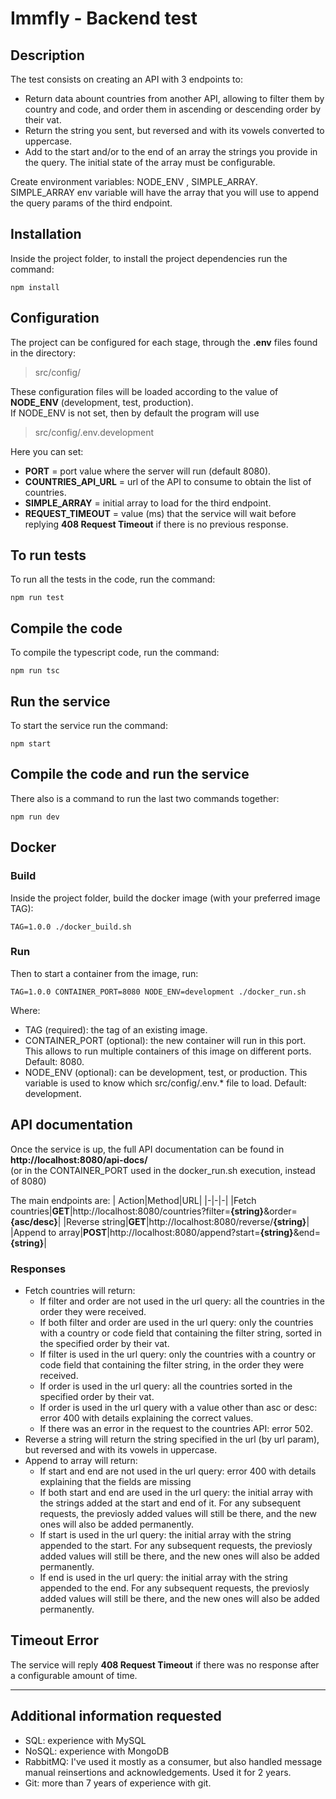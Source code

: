 # Immfly - Backend test

## Description
The test consists on creating an API with 3 endpoints to:
- Return data abount countries from another API, allowing to filter them by country and code, and order them in ascending or descending order by their vat.
- Return the string you sent, but reversed and with its vowels converted to uppercase.
- Add to the start and/or to the end of an array the strings you provide in the query. The initial state of the array must be configurable.

Create environment variables: NODE_ENV​ , SIMPLE_ARRAY​. \
SIMPLE_ARRAY env variable will have the array that you will use to append the query params of the third endpoint.

## Installation
Inside the project folder, to install the project dependencies run the command:
~~~
npm install
~~~

## Configuration
The project can be configured for each stage, through the **.env** files found in the directory: 
> src/config/

These configuration files will be loaded according to the value of **NODE_ENV** (development, test, production).\
If NODE_ENV is not set, then by default the program will use
> src/config/.env.development

Here you can set:
- **PORT** = port value where the server will run (default 8080).
- **COUNTRIES_API_URL** = url of the API to consume to obtain the list of countries.
- **SIMPLE_ARRAY** = initial array to load for the third endpoint.
- **REQUEST_TIMEOUT** = value (ms) that the service will wait before replying **408 Request Timeout** if there is no previous response.

## To run tests
To run all the tests in the code, run the command:
~~~
npm run test
~~~

## Compile the code
To compile the typescript code, run the command:
~~~
npm run tsc
~~~

## Run the service
To start the service run the command:
~~~
npm start
~~~

## Compile the code and run the service
There also is a command to run the last two commands together:
~~~
npm run dev
~~~

## Docker
### Build
Inside the project folder, build the docker image (with your preferred image TAG):
~~~
TAG=1.0.0 ./docker_build.sh
~~~

### Run
Then to start a container from the image, run:
~~~
TAG=1.0.0 CONTAINER_PORT=8080 NODE_ENV=development ./docker_run.sh
~~~
Where:
- TAG (required): the tag of an existing image.
- CONTAINER_PORT (optional): the new container will run in this port. This allows to run multiple containers of this image on different ports. Default: 8080.
- NODE_ENV (optional): can be development, test, or production. This variable is used to know which src/config/.env.* file to load. Default: development.


## API documentation
Once the service is up, the full API documentation can be found in\
**http://localhost:8080/api-docs/** \
(or in the CONTAINER_PORT used in the docker_run.sh execution, instead of 8080)

The main endpoints are:
| Action|Method|URL|
|-|-|-|
|Fetch countries|**GET**|http://localhost:8080/countries?filter=**{string}**&order=**{asc/desc}**|
|Reverse string|**GET**|http://localhost:8080/reverse/**{string}**|
|Append to array|**POST**|http://localhost:8080/append?start=**{string}**&end=**{string}**|

### Responses
- Fetch countries will return:
    - If filter and order are not used in the url query: all the countries in the order they were received.
    - If both filter and order are used in the url query: only the countries with a country or code field that containing the filter string, sorted in the specified order by their vat.
    - If filter is used in the url query: only the countries with a country or code field that containing the filter string, in the order they were received.
    - If order is used in the url query: all the countries sorted in the specified order by their vat.
    - If order is used in the url query with a value other than asc or desc: error 400 with details explaining the correct values.
    - If there was an error in the request to the countries API: error 502.
- Reverse a string will return the string specified in the url (by url param), but reversed and with its vowels in uppercase.
- Append to array will return:
    - If start and end are not used in the url query: error 400 with details explaining that the fields are missing
    - If both start and end are used in the url query: the initial array with the strings added at the start and end of it. For any subsequent requests, the previosly added values will still be there, and the new ones will also be added permanently.
    - If start is used in the url query: the initial array with the string appended to the start. For any subsequent requests, the previosly added values will still be there, and the new ones will also be added permanently.
    - If end is used in the url query: the initial array with the string appended to the end. For any subsequent requests, the previosly added values will still be there, and the new ones will also be added permanently.


## Timeout Error
The service will reply **408 Request Timeout** if there was no response after a configurable amount of time.


---

## Additional information requested
- SQL: experience with MySQL
- NoSQL: experience with MongoDB
- RabbitMQ: I've used it mostly as a consumer, but also handled message manual reinsertions and acknowledgements. Used it for 2 years.
- Git: more than 7 years of experience with git.
